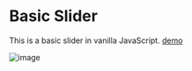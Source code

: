 # Basic Slider

This is a basic slider in vanilla JavaScript. [demo](https://munozrc.github.io/basic-slider/)

![image](https://user-images.githubusercontent.com/47870821/154862099-ff6161e3-e2d2-4ae8-8d74-046640ba39c8.png)
